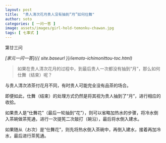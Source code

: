 ```yaml
---
layout: post
title:  "贵人清次花月贵人没有抽到“月”如何仕舞"
author: soto
categories: [ 一问一答 ]
image: assets/images/girl-hold-temonku-chawan.jpg
tags: [ 七事式 ]
---
```


第廿三问

*[家元一问一答]({{ site.baseurl }}/iemoto-ichimonittou-toc.html)*

> 如果在贵人清次花月的过程中，到最后贵人一次都没有抽到“月”，那么如何仕舞（结束）呢？

与贵人清次浓茶付花月不同，有时贵人可能完全没有品茶的场合。

即便如此，仕舞（结束）的处理方式仍然是将其视为贵人抽到了“月”，进行相应的收拾。

如果贵人是“仕舞花”（最后一轮抽到“花”），则可以省略加热水的步骤，将冷水倒入茶碗做茶筅通，进行一次提筅二次敲打（碗沿），最后将水倒入建水。

如果随从（お次）是“仕舞花”，则先将热水倒入茶碗中，再倒入建水，接着再加冷水，最后进行茶筅通。
